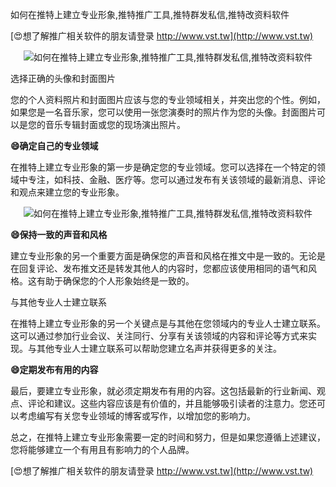 如何在推特上建立专业形象,推特推广工具,推特群发私信,推特改资料软件

[😍想了解推广相关软件的朋友请登录 http://www.vst.tw](http://www.vst.tw)

 <center><img src="https://vst.tw/MP4/tuiguang/png/0.png" alt="如何在推特上建立专业形象,推特推广工具,推特群发私信,推特改资料软件"></center>

选择正确的头像和封面图片

您的个人资料照片和封面图片应该与您的专业领域相关，并突出您的个性。例如，如果您是一名音乐家，您可以使用一张您演奏时的照片作为您的头像。封面图片可以是您的音乐专辑封面或您的现场演出照片。

**😄确定自己的专业领域**

在推特上建立专业形象的第一步是确定您的专业领域。您可以选择在一个特定的领域中专注，如科技、金融、医疗等。您可以通过发布有关该领域的最新消息、评论和观点来建立您的专业形象。

 <center><img src="https://vst.tw/MP4/tuiguang/png/8.png" alt="如何在推特上建立专业形象,推特推广工具,推特群发私信,推特改资料软件"></center>

**😄保持一致的声音和风格**

建立专业形象的另一个重要方面是确保您的声音和风格在推文中是一致的。无论是在回复评论、发布推文还是转发其他人的内容时，您都应该使用相同的语气和风格。这有助于确保您的个人形象始终是一致的。

与其他专业人士建立联系

在推特上建立专业形象的另一个关键点是与其他在您领域内的专业人士建立联系。这可以通过参加行业会议、关注同行、分享有关该领域的内容和评论等方式来实现。与其他专业人士建立联系可以帮助您建立名声并获得更多的关注。

**😄定期发布有用的内容**

最后，要建立专业形象，就必须定期发布有用的内容。这包括最新的行业新闻、观点、评论和建议。这些内容应该是有价值的，并且能够吸引读者的注意力。您还可以考虑编写有关您专业领域的博客或写作，以增加您的影响力。

总之，在推特上建立专业形象需要一定的时间和努力，但是如果您遵循上述建议，您将能够建立一个有用且有影响力的个人品牌。

[😍想了解推广相关软件的朋友请登录 http://www.vst.tw](http://www.vst.tw)



